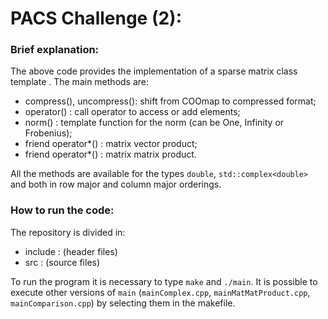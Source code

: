 # PACS Challenge (2):
### Brief explanation:
The above code provides the implementation of a sparse matrix class template . 
The main methods are: 
- compress(), uncompress(): shift from COOmap to compressed format;
- operator() : call operator to access or add elements;
- norm() : template function for the norm (can be One, Infinity or Frobenius);
- friend operator*() : matrix vector product;
- friend operator*() : matrix matrix product.

All the methods are available for the types `double`, `std::complex<double>` and both in row major and column major orderings.

### How to run the code:
The repository is divided in:
- include : (header files)
- src : (source files)

To run the program it is necessary to type `make` and `./main`. It is possible to execute other versions of `main` (`mainComplex.cpp`, `mainMatMatProduct.cpp`, `mainComparison.cpp`) by selecting them in the makefile.
